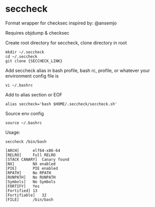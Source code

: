 # seccheck
Format wrapper for checksec inspired by:  @ansemjo

Requires objdump & checksec

Create root directory for seccheck, clone directory in root
```
mkdir ~/.seccheck
cd ~/.seccheck
git clone {SECCHECK_LINK}
```
Add seccheck alias in bash profile, bash rc, profile, or whatever your environment config file is
```
vi ~/.bashrc
```
Add to alias section or EOF
```
alias seccheck='bash $HOME/.seccheck/seccheck.sh'
```
Source env config
```
source ~/.bashrc
```
Usage:
```
seccheck /bin/bash

[ARCH]		elf64-x86-64
[RELRO]		Full RELRO
[STACK CANARY]	Canary found
[NX]		NX enabled
[PIE]		PIE enabled
[RPATH]		No RPATH
[RUNPATH]	No RUNPATH
[Symbols]	No Symbols
[FORTIFY]	Yes
[Fortified]	13
[Fortifiable]	32
[FILE]		/bin/bash
```

